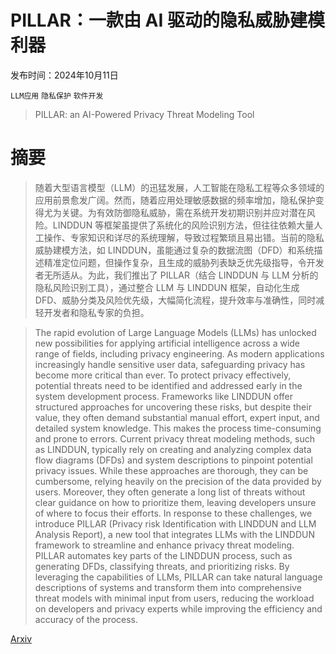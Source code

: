 # PILLAR：一款由 AI 驱动的隐私威胁建模利器

发布时间：2024年10月11日

`LLM应用` `隐私保护` `软件开发`

> PILLAR: an AI-Powered Privacy Threat Modeling Tool

# 摘要

> 随着大型语言模型（LLM）的迅猛发展，人工智能在隐私工程等众多领域的应用前景愈发广阔。然而，随着应用处理敏感数据的频率增加，隐私保护变得尤为关键。为有效防御隐私威胁，需在系统开发初期识别并应对潜在风险。LINDDUN 等框架虽提供了系统化的风险识别方法，但往往依赖大量人工操作、专家知识和详尽的系统理解，导致过程繁琐且易出错。当前的隐私威胁建模方法，如 LINDDUN，虽能通过复杂的数据流图（DFD）和系统描述精准定位问题，但操作复杂，且生成的威胁列表缺乏优先级指导，令开发者无所适从。为此，我们推出了 PILLAR（结合 LINDDUN 与 LLM 分析的隐私风险识别工具），通过整合 LLM 与 LINDDUN 框架，自动化生成 DFD、威胁分类及风险优先级，大幅简化流程，提升效率与准确性，同时减轻开发者和隐私专家的负担。

> The rapid evolution of Large Language Models (LLMs) has unlocked new possibilities for applying artificial intelligence across a wide range of fields, including privacy engineering. As modern applications increasingly handle sensitive user data, safeguarding privacy has become more critical than ever. To protect privacy effectively, potential threats need to be identified and addressed early in the system development process. Frameworks like LINDDUN offer structured approaches for uncovering these risks, but despite their value, they often demand substantial manual effort, expert input, and detailed system knowledge. This makes the process time-consuming and prone to errors. Current privacy threat modeling methods, such as LINDDUN, typically rely on creating and analyzing complex data flow diagrams (DFDs) and system descriptions to pinpoint potential privacy issues. While these approaches are thorough, they can be cumbersome, relying heavily on the precision of the data provided by users. Moreover, they often generate a long list of threats without clear guidance on how to prioritize them, leaving developers unsure of where to focus their efforts. In response to these challenges, we introduce PILLAR (Privacy risk Identification with LINDDUN and LLM Analysis Report), a new tool that integrates LLMs with the LINDDUN framework to streamline and enhance privacy threat modeling. PILLAR automates key parts of the LINDDUN process, such as generating DFDs, classifying threats, and prioritizing risks. By leveraging the capabilities of LLMs, PILLAR can take natural language descriptions of systems and transform them into comprehensive threat models with minimal input from users, reducing the workload on developers and privacy experts while improving the efficiency and accuracy of the process.

[Arxiv](https://arxiv.org/abs/2410.08755)